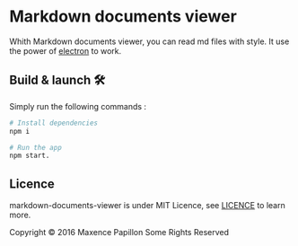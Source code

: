 # Markdown documents viewer

Whith Markdown documents viewer, you can read md files with style.
It use the power of [electron](https://github.com/electron/electron) to work.

## Build & launch 🛠
Simply run the following commands :

```sh
# Install dependencies
npm i

# Run the app
npm start.
```

## Licence
markdown-documents-viewer is under MIT Licence,
see [LICENCE](https://raw.githubusercontent.com/mpapillon/markdown-documents-viewer/develop/LICENCE)
to learn more.

Copyright © 2016 Maxence Papillon Some Rights Reserved
